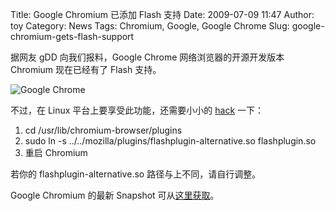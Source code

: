 Title: Google Chromium 已添加 Flash 支持
Date: 2009-07-09 11:47
Author: toy
Category: News
Tags: Chromium, Google, Google Chrome
Slug: google-chromium-gets-flash-support

据网友 gDD 向我们报料，Google Chrome 网络浏览器的开源开发版本 Chromium
现在已经有了 Flash 支持。

![Google Chrome](http://i.linuxtoy.org/images/2009/01/chrome.jpg)

不过，在 Linux 平台上要享受此功能，还需要小小的
[hack](http://groups.google.com/group/chromium-discuss/browse\_thread/thread/abafff74e2f9e4cd)
一下：

1. cd /usr/lib/chromium-browser/plugins  
2. sudo ln -s ../../mozilla/plugins/flashplugin-alternative.so
flashplugin.so  
3. 重启 Chromium

若你的 flashplugin-alternative.so 路径与上不同，请自行调整。

Google Chromium 的最新 Snapshot
可从[这里获取](http://build.chromium.org/buildbot/snapshots/chromium-rel-linux/)。

